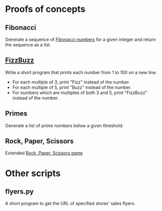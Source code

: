 # Proofs of concepts

## Fibonacci
Generate a sequence of [Fibonacci numbers](https://en.wikipedia.org/wiki/Fibonacci_number) for a given integer and return the sequence as a list.

## [FizzBuzz](https://en.wikipedia.org/wiki/Fizz_buzz)
Write a short program that prints each number from 1 to 100 on a new line.
* For each multiple of 3, print "Fizz" instead of the number.
* For each multiple of 5, print "Buzz" instead of the number.
* For numbers which are multiples of both 3 and 5, print "FizzBuzz" instead of the number.

## Primes
Generate a list of prime numbers below a given threshold.

## Rock, Paper, Scissors
Extended [Rock, Paper, Scissors game](https://en.wikipedia.org/wiki/Rock_paper_scissors) 

# Other scripts
## flyers.py

A short program to get the URL of specified stores' sales flyers.
